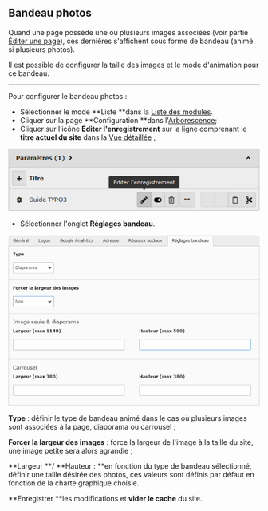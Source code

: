 ## Bandeau photos

Quand une page possède une ou plusieurs images associées \(voir partie [Éditer une page](/gestion-des-pages/editer-un-page.md)\), ces dernières s'affichent sous forme de bandeau \(animé si plusieurs photos\).

Il est possible de configurer la taille des images et le mode d'animation pour ce bandeau.

---

Pour configurer le bandeau photos :

* Sélectionner le mode **Liste **dans la [Liste des modules](/présentation-de-typo3/se-reperer-dans-le-backend.md).
* Cliquer sur la page **Configuration **dans l'[Arborescence](/présentation-de-typo3/se-reperer-dans-le-backend.md);
* Cliquer sur l’icône **Éditer l'enregistrement** sur la ligne comprenant le **titre actuel du site** dans la [Vue détaillée](/présentation-de-typo3/se-reperer-dans-le-backend.md) ;

![](/assets/config_edit.png)

* Sélectionner l'onglet **Réglages bandeau**.

![](/assets/edit_bandeau_photos.png)

**Type** : définir le type de bandeau animé dans le cas où plusieurs images sont associées à la page, diaporama ou carrousel ;

**Forcer la largeur des images** : force la largeur de l'image à la taille du site, une image petite sera alors agrandie ;

**Largeur **/ **Hauteur : **en fonction du type de bandeau sélectionné, définir une taille désirée des photos, ces valeurs sont définis par défaut en fonction de la charte graphique choisie.

**Enregistrer **les modifications et **vider le cache** du site.

